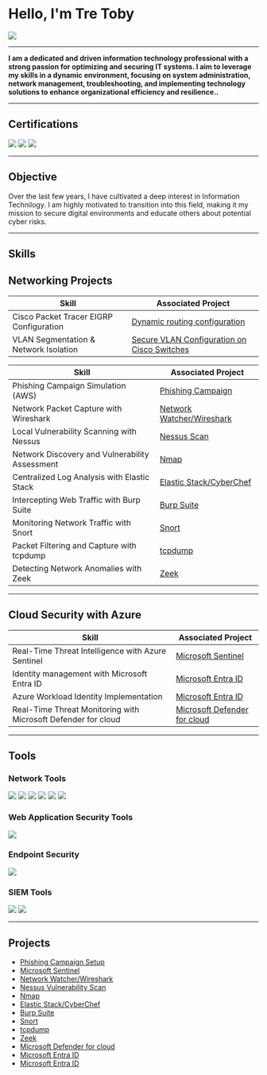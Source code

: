 # Hello, I'm Tre Toby  
<a href="https://linkedin.com/in/tre-toby-8b5131292/">
    <img src="https://img.shields.io/badge/-LinkedIn-0072b1?&style=for-the-badge&logo=linkedin&logoColor=white" />
</a>  

---

**I am a dedicated and driven information technology professional with a strong passion for optimizing and securing IT systems. I aim to leverage my skills in a dynamic environment, focusing on system administration, network management, troubleshooting, and implementing technology solutions to enhance organizational efficiency and resilience..**  

---

## Certifications  

<div>
    <img src="https://img.shields.io/badge/-Security%2B-FF0000?&style=for-the-badge&logo=CompTIA&logoColor=white" />
    <img src="https://img.shields.io/badge/Google-Cybersecurity-4285F4?&style=for-the-badge&logo=google&logoColor=white" />
    <img src="https://img.shields.io/badge/-AI--102-0078D4?&style=for-the-badge&logo=Microsoft&logoColor=white" />
</div>  

---

## Objective  

Over the last few years, I have cultivated a deep interest in Information Technilogy. I am highly motivated to transition into this field, making it my mission to secure digital environments and educate others about potential cyber risks.  

---
## Skills  

## Networking Projects

| **Skill**                                     | **Associated Project**                              |
|-----------------------------------------------|----------------------------------------------------|
| Cisco Packet Tracer EIGRP Configuration | [Dynamic routing configuration](https://github.com/tretoby/Cisco-EIRGP) |
| VLAN Segmentation & Network Isolation | [Secure VLAN Configuration on Cisco Switches](https://github.com/tretoby/Vlan-Configuration) |


| **Skill**                                     | **Associated Project**                              |
|-----------------------------------------------|----------------------------------------------------|
| Phishing Campaign Simulation (AWS)            | [Phishing Campaign](https://github.com/tretoby/Home-Lab) |
| Network Packet Capture with Wireshark         | [Network Watcher/Wireshark](https://github.com/tretoby/networkwatcher-wireshark) |
| Local Vulnerability Scanning with Nessus      | [Nessus Scan](https://github.com/tretoby/Nessus-vulnerability-scan) |
| Network Discovery and Vulnerability Assessment | [Nmap](https://github.com/tretoby/Nmap)            |
| Centralized Log Analysis with Elastic Stack   | [Elastic Stack/CyberChef](https://github.com/tretoby/Elastic) |
| Intercepting Web Traffic with Burp Suite      | [Burp Suite](https://github.com/tretoby/BurpSuite-XML/blob/main/README.md) |
| Monitoring Network Traffic with Snort         | [Snort](https://github.com/tretoby/Snort)          |
| Packet Filtering and Capture with tcpdump     | [tcpdump](https://github.com/tretoby/tcpdump)      |
| Detecting Network Anomalies with Zeek         | [Zeek](https://github.com/tretoby/Zeek)            |


---

## Cloud Security with Azure

| **Skill**                                     | **Associated Project**                              |
|-----------------------------------------------|----------------------------------------------------|
| Real-Time Threat Intelligence with Azure Sentinel | [Microsoft Sentinel](https://github.com/tretoby/Azure-Goat) |
|Identity management with Microsoft Entra ID            | [Microsoft Entra ID](https://github.com/tretoby/Identity-Management-with-Azure-AD) |
|Azure Workload Identity Implementation           | [Microsoft Entra ID](https://github.com/tretoby/Azure-Workload-Identity-Implementation) |
| Real-Time Threat Monitoring with Microsoft Defender for cloud | [Microsoft Defender for cloud](https://github.com/tretoby/Microsoft-Defender) |








---

## Tools  

### Network Tools  
<div>
    <img src="https://img.shields.io/badge/-Wireshark-1679A7?&style=for-the-badge&logo=Wireshark&logoColor=white" />
    <img src="https://img.shields.io/badge/-Nessus-D9230F?&style=for-the-badge&logo=Nessus&logoColor=white" />
    <img src="https://img.shields.io/badge/-CyberChef-4B4B4B?&style=for-the-badge&logo=CyberChef&logoColor=white" />
    <img src="https://img.shields.io/badge/-Snort-1679A7?&style=for-the-badge&logo=Snort&logoColor=white" />
    <img src="https://img.shields.io/badge/-tcpdump-1679A7?&style=for-the-badge&logo=tcpdump&logoColor=white" />
    <img src="https://img.shields.io/badge/-Zeek-1679A7?&style=for-the-badge&logo=Zeek&logoColor=white" />
</div>  

### Web Application Security Tools  
<div>
    <img src="https://img.shields.io/badge/-Burp%20Suite-orange?&style=for-the-badge&logo=BurpSuite&logoColor=white" />
</div>  

### Endpoint Security  
<div>
    <img src="https://img.shields.io/badge/-Microsoft_Defender_for_Endpoint-00A4EF?&style=for-the-badge&logo=Microsoft&logoColor=white" />
</div>  

### SIEM Tools  
<div>
    <img src="https://img.shields.io/badge/-Microsoft_Sentinel-0078D4?&style=for-the-badge&logo=Microsoft&logoColor=white" />
    <img src="https://img.shields.io/badge/-Elastic-005571?&style=for-the-badge&logo=Elastic&logoColor=white" />
</div>  

---

## Projects  

- [Phishing Campaign Setup](https://github.com/tretoby/Home-Lab)  
- [Microsoft Sentinel](https://github.com/tretoby/Azure-Goat)  
- [Network Watcher/Wireshark](https://github.com/tretoby/networkwatcher-wireshark)  
- [Nessus Vulnerability Scan](https://github.com/tretoby/Nessus-vulnerability-scan)  
- [Nmap](https://github.com/tretoby/Nmap)  
- [Elastic Stack/CyberChef](https://github.com/tretoby/Elastic)  
- [Burp Suite](https://github.com/tretoby/BurpSuite-XML/blob/main/README.md)
- [Snort](https://github.com/tretoby/Snort)
- [tcpdump](https://github.com/tretoby/tcpdump)
- [Zeek](https://github.com/tretoby/Zeek)
- [Microsoft Defender for cloud](https://github.com/tretoby/Microsoft-Defender)
- [Microsoft Entra ID](https://github.com/tretoby/Identity-Management-with-Azure-AD)
- [Microsoft Entra ID](https://github.com/tretoby/Azure-Workload-Identity-Implementation) 



